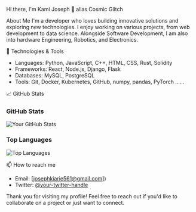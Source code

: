 Hi there, I'm Kami Joseph 👋 alias Cosmic Glitch

About Me
I'm a developer who loves building innovative solutions and exploring new technologies. I enjoy working on various projects, from web development to data science.
Alongside Software Development, I am also into hardware Engineering, Robotics, and Electronics.

🔧 Technologies & Tools
- Languages: Python, JavaScript, C++, HTML, CSS, Rust, Solidity
- Frameworks: React, Node.js, Django, Flask
- Databases: MySQL, PostgreSQL
- Tools: Git, Docker, Kubernetes, GitHub, numpy, pandas, PyTorch ......

📈 GitHub Stats
### GitHub Stats
![Your GitHub Stats](https://github-readme-stats.vercel.app/api?username=kamijoseph&show_icons=true&theme=radical)
### Top Languages
![Top Languages](https://github-readme-stats.vercel.app/api/top-langs/?username=kamijoseph&layout=compact&theme=radical)

📫 How to reach me
- Email: [josephkiarie561@gmail.com])
- Twitter: [@your-twitter-handle](https://twitter.com/thestringglitch)

Thank you for visiting my profile! Feel free to reach out if you'd like to collaborate on a project or just want to connect.
